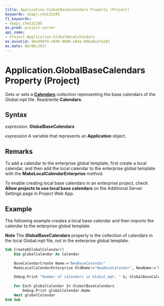 ```yaml
---
title: Application.GlobalBaseCalendars Property (Project)
keywords: vbapj.chm132295
f1_keywords:
- vbapj.chm132295
ms.prod: project-server
api_name:
- Project.Application.GlobalBaseCalendars
ms.assetid: 98a498f9-e040-9b00-e84a-806a8a17a181
ms.date: 06/08/2017
---
```



# Application.GlobalBaseCalendars Property (Project)

Gets or sets a  **[Calendars](Project.Calendar.md)** collection representing the base calendars of the Global.mpt file. Read/write **Calendars**.


## Syntax

 _expression_. **GlobalBaseCalendars**

 _expression_ A variable that represents an **Application** object.


## Remarks

 To add a calendar to the enterprise global template, first create a local calendar, and then add the local calendar to the enterprise global template with the **MakeLocalCalendarEnterprise** method.

To enable creating local base calendars in an enterprise project, check  **Allow projects to use local base calendars** on the Additional Server Settings page in Project Web App.


## Example

The following example creates a local base calendar and then imports the calendar to the enterprise global template.


 **Note**  The  **GlobalBaseCalendars** property is the collection of calendars in the local Global.mpt file, not in the enterprise global template.


```vb
Sub CreateEGlobalCalendar() 
    Dim globalCalendar As Calendar 
 
    BaseCalendarCreate Name:="NewBaseCalendar" 
    MakeLocalCalendarEnterprise OldName:="NewBaseCalendar", NewName:="NewBaseCalendar" 
 
    Debug.Print "Number of calendars in Global.mpt: " &; GlobalBaseCalendars.Count 
 
    For Each globalCalendar In GlobalBaseCalendars 
        Debug.Print globalCalendar.Name 
    Next globalCalendar 
End Sub
```


